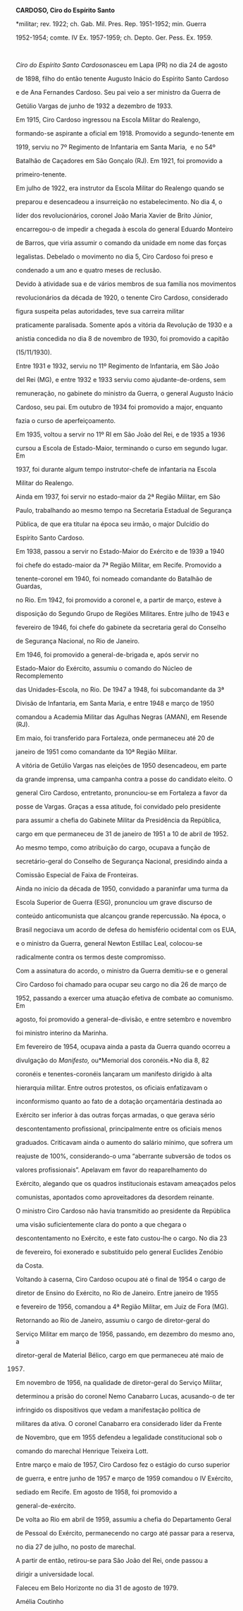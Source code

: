 **CARDOSO, Ciro do Espírito Santo**



\*militar; rev. 1922; ch. Gab. Mil. Pres. Rep. 1951-1952; min. Guerra

1952-1954; comte. IV Ex. 1957-1959; ch. Depto. Ger. Pess. Ex. 1959.



 



*Ciro do Espírito Santo Cardoso*nasceu em Lapa (PR) no dia 24 de agosto

de 1898, filho do então tenente Augusto Inácio do Espírito Santo Cardoso

e de Ana Fernandes Cardoso. Seu pai veio a ser ministro da Guerra de

Getúlio Vargas de junho de 1932 a dezembro de 1933.



Em 1915, Ciro Cardoso ingressou na Escola Militar do Realengo,

formando-se aspirante a oficial em 1918. Promovido a segundo-tenente em

1919, serviu no 7º Regimento de Infantaria em Santa Maria,  e no 54º

Batalhão de Caçadores em São Gonçalo (RJ). Em 1921, foi promovido a

primeiro-tenente.



Em julho de 1922, era instrutor da Escola Militar do Realengo quando se

preparou e desencadeou a insurreição no estabelecimento. No dia 4, o

líder dos revolucionários, coronel João Maria Xavier de Brito Júnior,

encarregou-o de impedir a chegada à escola do general Eduardo Monteiro

de Barros, que viria assumir o comando da unidade em nome das forças

legalistas. Debelado o movimento no dia 5, Ciro Cardoso foi preso e

condenado a um ano e quatro meses de reclusão.



Devido à atividade sua e de vários membros de sua família nos movimentos

revolucionários da década de 1920, o tenente Ciro Cardoso, considerado

figura suspeita pelas autoridades, teve sua carreira militar

praticamente paralisada. Somente após a vitória da Revolução de 1930 e a

anistia concedida no dia 8 de novembro de 1930, foi promovido a capitão

(15/11/1930).



Entre 1931 e 1932, serviu no 11º Regimento de Infantaria, em São João

del Rei (MG), e entre 1932 e 1933 serviu como ajudante-de-ordens, sem

remuneração, no gabinete do ministro da Guerra, o general Augusto Inácio

Cardoso, seu pai. Em outubro de 1934 foi promovido a major, enquanto

fazia o curso de aperfeiçoamento.



Em 1935, voltou a servir no 11º RI em São João del Rei, e de 1935 a 1936

cursou a Escola de Estado-Maior, terminando o curso em segundo lugar. Em

1937, foi durante algum tempo instrutor-chefe de infantaria na Escola

Militar do Realengo.



Ainda em 1937, foi servir no estado-maior da 2ª Região Militar, em São

Paulo, trabalhando ao mesmo tempo na Secretaria Estadual de Segurança

Pública, de que era titular na época seu irmão, o major Dulcídio do

Espírito Santo Cardoso.



Em 1938, passou a servir no Estado-Maior do Exército e de 1939 a 1940

foi chefe do estado-maior da 7ª Região Militar, em Recife. Promovido a

tenente-coronel em 1940, foi nomeado comandante do Batalhão de Guardas,

no Rio. Em 1942, foi promovido a coronel e, a partir de março, esteve à

disposição do Segundo Grupo de Regiões Militares. Entre julho de 1943 e

fevereiro de 1946, foi chefe do gabinete da secretaria geral do Conselho

de Segurança Nacional, no Rio de Janeiro.



Em 1946, foi promovido a general-de-brigada e, após servir no

Estado-Maior do Exército, assumiu o comando do Núcleo de Recomplemento

das Unidades-Escola, no Rio. De 1947 a 1948, foi subcomandante da 3ª

Divisão de Infantaria, em Santa Maria, e entre 1948 e março de 1950

comandou a Academia Militar das Agulhas Negras (AMAN), em Resende (RJ).

Em maio, foi transferido para Fortaleza, onde permaneceu até 20 de

janeiro de 1951 como comandante da 10ª Região Militar.



A vitória de Getúlio Vargas nas eleições de 1950 desencadeou, em parte

da grande imprensa, uma campanha contra a posse do candidato eleito. O

general Ciro Cardoso, entretanto, pronunciou-se em Fortaleza a favor da

posse de Vargas. Graças a essa atitude, foi convidado pelo presidente

para assumir a chefia do Gabinete Militar da Presidência da República,

cargo em que permaneceu de 31 de janeiro de 1951 a 10 de abril de 1952.

Ao mesmo tempo, como atribuição do cargo, ocupava a função de

secretário-geral do Conselho de Segurança Nacional, presidindo ainda a

Comissão Especial de Faixa de Fronteiras.



Ainda no início da década de 1950, convidado a paraninfar uma turma da

Escola Superior de Guerra (ESG), pronunciou um grave discurso de

conteúdo anticomunista que alcançou grande repercussão. Na época, o

Brasil negociava um acordo de defesa do hemisfério ocidental com os EUA,

e o ministro da Guerra, general Newton Estillac Leal, colocou-se

radicalmente contra os termos deste compromisso.



Com a assinatura do acordo, o ministro da Guerra demitiu-se e o general

Ciro Cardoso foi chamado para ocupar seu cargo no dia 26 de março de

1952, passando a exercer uma atuação efetiva de combate ao comunismo. Em

agosto, foi promovido a general-de-divisão, e entre setembro e novembro

foi ministro interino da Marinha.



Em fevereiro de 1954, ocupava ainda a pasta da Guerra quando ocorreu a

divulgação do *Manifesto,* ou*Memorial dos coronéis.*No dia 8, 82

coronéis e tenentes-coronéis lançaram um manifesto dirigido à alta

hierarquia militar. Entre outros protestos, os oficiais enfatizavam o

inconformismo quanto ao fato de a dotação orçamentária destinada ao

Exército ser inferior à das outras forças armadas, o que gerava sério

descontentamento profissional, principalmente entre os oficiais menos

graduados. Criticavam ainda o aumento do salário mínimo, que sofrera um

reajuste de 100%, considerando-o uma “aberrante subversão de todos os

valores profissionais”. Apelavam em favor do reaparelhamento do

Exército, alegando que os quadros institucionais estavam ameaçados pelos

comunistas, apontados como aproveitadores da desordem reinante.



O ministro Ciro Cardoso não havia transmitido ao presidente da República

uma visão suficientemente clara do ponto a que chegara o

descontentamento no Exército, e este fato custou-lhe o cargo. No dia 23

de fevereiro, foi exonerado e substituído pelo general Euclides Zenóbio

da Costa.



Voltando à caserna, Ciro Cardoso ocupou até o final de 1954 o cargo de

diretor de Ensino do Exército, no Rio de Janeiro. Entre janeiro de 1955

e fevereiro de 1956, comandou a 4ª Região Militar, em Juiz de Fora (MG).



Retornando ao Rio de Janeiro, assumiu o cargo de diretor-geral do

Serviço Militar em março de 1956, passando, em dezembro do mesmo ano, a

diretor-geral de Material Bélico, cargo em que permaneceu até maio de

1957.



Em novembro de 1956, na qualidade de diretor-geral do Serviço Militar,

determinou a prisão do coronel Nemo Canabarro Lucas, acusando-o de ter

infringido os dispositivos que vedam a manifestação política de

militares da ativa. O coronel Canabarro era considerado líder da Frente

de Novembro, que em 1955 defendeu a legalidade constitucional sob o

comando do marechal Henrique Teixeira Lott.



Entre março e maio de 1957, Ciro Cardoso fez o estágio do curso superior

de guerra, e entre junho de 1957 e março de 1959 comandou o IV Exército,

sediado em Recife. Em agosto de 1958, foi promovido a

general-de-exército.



De volta ao Rio em abril de 1959, assumiu a chefia do Departamento Geral

de Pessoal do Exército, permanecendo no cargo até passar para a reserva,

no dia 27 de julho, no posto de marechal.



A partir de então, retirou-se para São João del Rei, onde passou a

dirigir a universidade local.



Faleceu em Belo Horizonte no dia 31 de agosto de 1979.



Amélia Coutinho



 



 




